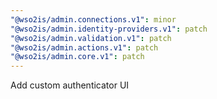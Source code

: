 ```yaml
---
"@wso2is/admin.connections.v1": minor
"@wso2is/admin.identity-providers.v1": patch
"@wso2is/admin.validation.v1": patch
"@wso2is/admin.actions.v1": patch
"@wso2is/admin.core.v1": patch
---
```


Add custom authenticator UI
